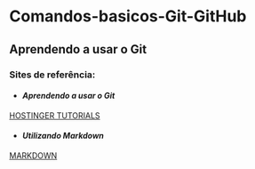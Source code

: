 # Comandos-basicos-Git-GitHub
## Aprendendo a usar o Git
### Sites de referência:

* #### *Aprendendo a usar o Git*
[HOSTINGER TUTORIALS](https://www.hostinger.com.br/tutoriais/comandos-basicos-de-git)

* #### *Utilizando Markdown*
[MARKDOWN](https://www.markdownguide.org/basic-syntax/)

